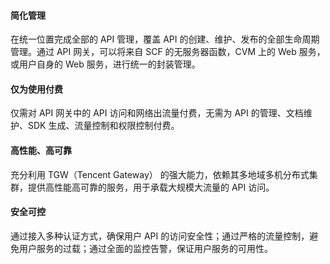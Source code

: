 #### 简化管理

在统一位置完成全部的 API 管理，覆盖 API 的创建、维护、发布的全部生命周期管理。通过 API 网关，可以将来自 SCF 的无服务器函数，CVM 上的 Web 服务，或用户自身的 Web 服务，进行统一的封装管理。

#### 仅为使用付费

仅需对 API 网关中的 API 访问和网络出流量付费，无需为 API 的管理、文档维护、SDK 生成、流量控制和权限控制付费。

#### 高性能、高可靠

充分利用 TGW（Tencent Gateway） 的强大能力，依赖其多地域多机分布式集群，提供高性能高可靠的服务，用于承载大规模大流量的 API 访问。

#### 安全可控

通过接入多种认证方式，确保用户 API 的访问安全性；通过严格的流量控制，避免用户服务的过载；通过全面的监控告警，保证用户服务的可用性。
